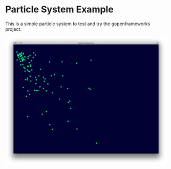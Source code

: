 Particle System Example
=========================
This is a simple particle system to test and try the gopenframeworks project. 

![Image](particles.png?raw=true)
